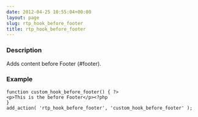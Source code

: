 ```yaml
---
date: 2012-04-25 10:55:04+00:00
layout: page
slug: rtp_hook_before_footer
title: rtp_hook_before_footer
---
```


### Description


Adds content before Footer (#footer).


### Example



    
    function custom_hook_before_footer() { ?>
    <p>This is the before Footer</p><?php
    }
    add_action( 'rtp_hook_before_footer', 'custom_hook_before_footer' );
